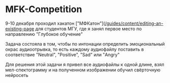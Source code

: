 # MFK-Competition
9-10 декабря проходил хакатон ["МФКатон"]([/guides/content/editing-an-existing-page](https://intellect-foundation.ru/press-center/news/studentyi-mfk-po-ii-prinyali-uchastie-v-sorevnovanii-po-resheniyu-zada/]) для студентов МГУ, где я занял первое место по направлению "Глубокое обучение"

Задача состояла в том, чтобы по интонации определить эмоциональный окрас аудиоотрывка, то есть каждому аудиофайлу поставить в соответствие "Neutral", "Positive", "Sad" или "Angry"

Для решения этой задачи я привел все аудиофайлы к одной длине, взял мел-спектограмму и на полученном изображении обучил свёрточную нейросеть
